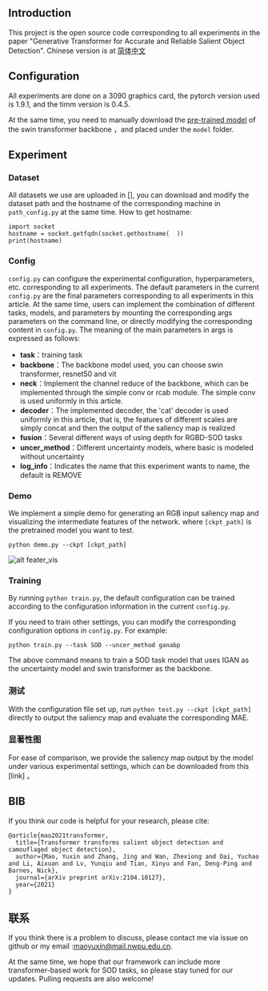 ## Introduction
This project is the open source code corresponding to all experiments in the paper "Generative Transformer for Accurate and Reliable Salient Object Detection". Chinese version is at [简体中文](README_CN.md)

##  Configuration
All experiments are done on a 3090 graphics card, the pytorch version used is 1.9.1, and the timm version is 0.4.5. 

At the same time, you need to manually download the [pre-trained model](https://github.com/SwinTransformer/storage/releases/download/v1.0.0/swin_base_patch4_window12_384.pth) of the swin transformer backbone ，and placed under the ````model```` folder.
## Experiment 
### Dataset
All datasets we use are uploaded in [], you can download and modify the dataset path and the hostname of the corresponding machine in ```path_config.py``` at the same time. How to get hostname: 
```
import socket
hostname = socket.getfqdn(socket.gethostname(  ))
print(hostname)
```
### Config
```config.py``` can configure the experimental configuration, hyperparameters, etc. corresponding to all experiments. The default parameters in the current ``config.py`` are the final parameters corresponding to all experiments in this article. At the same time, users can implement the combination of different tasks, models, and parameters by mounting the corresponding args parameters on the command line, or directly modifying the corresponding content in ```config.py```. The meaning of the main parameters in args is expressed as follows: 
* **task**：training task
* **backbone**：The backbone model used, you can choose swin transformer, resnet50 and vit
* **neck**：Implement the channel reduce of the backbone, which can be implemented through the simple conv or rcab module. The simple conv is used uniformly in this article. 
* **decoder**：The implemented decoder, the 'cat' decoder is used uniformly in this article, that is, the features of different scales are simply concat and then the output of the saliency map is realized 
* **fusion**：Several different ways of using depth for RGBD-SOD tasks 
* **uncer_method**：Different uncertainty models, where basic is modeled without uncertainty 
* **log_info**：Indicates the name that this experiment wants to name, the default is REMOVE 

### Demo
We implement a simple demo for generating an RGB input saliency map and visualizing the intermediate features of the network. where ```[ckpt_path]``` is the pretrained model you want to test. 
```
python demo.py --ckpt [ckpt_path]
```
![alt feater_vis](assert/assert.png)
### Training
By running ```python train.py```, the default configuration can be trained according to the configuration information in the current ```config.py```.

If you need to train other settings, you can modify the corresponding configuration options in ``config.py``. For example:

```python train.py --task SOD --uncer_method ganabp```

The above command means to train a SOD task model that uses IGAN as the uncertainty model and swin transformer as the backbone.

### 测试
With the configuration file set up, run ```python test.py --ckpt [ckpt_path]``` directly to output the saliency map and evaluate the corresponding MAE.
### 显著性图
For ease of comparison, we provide the saliency map output by the model under various experimental settings, which can be downloaded from this [link] 。
## BIB
If you think our code is helpful for your research, please cite:
```
@article{mao2021transformer,
  title={Transformer transforms salient object detection and camouflaged object detection},
  author={Mao, Yuxin and Zhang, Jing and Wan, Zhexiong and Dai, Yuchao and Li, Aixuan and Lv, Yunqiu and Tian, Xinyu and Fan, Deng-Ping and Barnes, Nick},
  journal={arXiv preprint arXiv:2104.10127},
  year={2021}
}
```
## 联系
If you think there is a problem to discuss, please contact me via issue on github or my email :maoyuxin@mail.nwpu.edu.cn.

At the same time, we hope that our framework can include more transformer-based work for SOD tasks, so please stay tuned for our updates. Pulling requests are also welcome!


